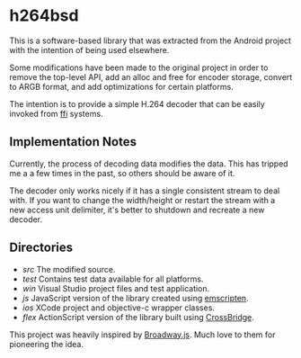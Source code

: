 # h264bsd

This is a software-based library that was extracted from the Android project with the intention of being used elsewhere.

Some modifications have been made to the original project in order to remove the top-level API, add an alloc and free for encoder storage, convert to ARGB format, and add optimizations for certain platforms.

The intention is to provide a simple H.264 decoder that can be easily invoked from [ffi](http://en.wikipedia.org/wiki/Foreign_function_interface) systems.

## Implementation Notes

Currently, the process of decoding data modifies the data. This has tripped me a a few times in the past, so others should be aware of it.

The decoder only works nicely if it has a single consistent stream to deal with. If you want to change the width/height or restart the stream with a new access unit delimiter, it's better to shutdown and recreate a new decoder.

## Directories

* *src* The modified source.
* *test* Contains test data available for all platforms.
* *win* Visual Studio project files and test application.
* *js* JavaScript version of the library created using [emscripten](http://emscripten.org/).
* *ios* XCode project and objective-c wrapper classes.
* *flex* ActionScript version of the library built using [CrossBridge](http://adobe-flash.github.io/crossbridge/).

This project was heavily inspired by [Broadway.js](https://github.com/mbebenita/Broadway). Much love to them for pioneering the idea.
